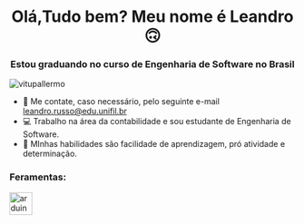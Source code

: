 <h1 align="center">Olá,Tudo bem? Meu nome é Leandro 🙃</h1>
<h3 align="center">Estou graduando no curso de Engenharia de Software no Brasil</h3>

<p align="left "> <img src="https://komarev.com/ghpvc/?username=vitupallermo&label=Profile%20views&color=0e75b6&style=flat" alt="vitupallermo" /> </p>

- 📩 Me contate, caso necessário, pelo seguinte e-mail leandro.russo@edu.unifil.br
- 💻 Trabalho na área da contabilidade e sou estudante de Engenharia de Software.
- 📕 MInhas habilidades são facilidade de aprendizagem, pró atividade e determinação.


<h3 align="left">Feramentas:</h3>
<a href=" https://www.arduino.cc/ " target="_blank"el="noreferrer"> <img src="https://cdn.worldvectorlogo.com/logos/arduino-1.svg" alt="arduino" width="40" height= "40"/> </a> </p>
